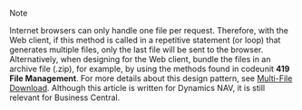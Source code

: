 > [!NOTE]  
> Internet browsers can only handle one file per request. Therefore, with the Web client, if this method is called in a repetitive statement (or loop) that generates multiple files, only the last file will be sent to the browser. Alternatively, when designing for the Web client, bundle the files in an archive file (.zip), for example, by using the methods found in codeunit **419 File Management**. For more details about this design pattern, see [Multi-File Download](https://community.dynamics.com/nav/w/designpatterns/220.multi-file-download). Although this article is written for Dynamics NAV, it is still relevant for Business Central.